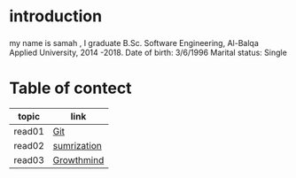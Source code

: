 # introduction 
### 
my name is samah , I graduate B.Sc. Software Engineering, Al-Balqa Applied University, 2014 -2018. Date of birth: 3/6/1996 Marital status: Single


# Table of contect

| topic      | link |
| ----------- | ----------- |
| read01  |     [Git](https://samahhamed227.github.io/Git.md/)  |
| read02  | [sumrization](https://github.com/samahhamed227/Summarization.md.git)        |
| read03  | [Growthmind](https://github.com/samahhamed227/reading-notes.git)        |
